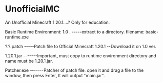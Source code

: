 # UnofficialMC
An Unofficial Minecraft 1.20.1....?  Only for education.

Basic Runtime Environment: 1.0 . -----extract to a directory.  filename: basic-runtime.exe

?.?.patch -----Patch file to Official Minecraft 1.20.1 --Download it on 1.0 ver.

1.20.1.jar -------Important, must copy to runtime environment directory and name must be 1.20.1.jar.

Patcher.exe -------Patcher of patch file. open it and drag a file to the window, then press Enter, It will output "main.jar".
